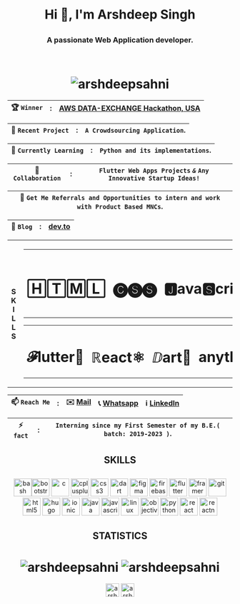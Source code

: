 # <h1 align="center">Hi 👋, I'm Arshdeep Singh </h1>
## <h3 align="center">A passionate Web Application developer.</h3><br><h1 align="center"> <img src="https://komarev.com/ghpvc/?username=arshdeepsahni" alt="arshdeepsahni" /> </h1>

|🏆 **`Winner`**| : |**[AWS DATA-EXCHANGE Hackathon, USA](https://devpost.com/software/qwe-8a2wtn)**|
|---|---|---|

|🔭 **`Recent Project`**| : |**`A Crowdsourcing Application`.**|
|---|---|---|

|🌱 **`Currently Learning`**| : |**`Python and its implementations`.**|
|---|---|---|

|👯 **`Collaboration`**| : |**`Flutter Web Apps Projects` _`&`_ `Any Innovative Startup Ideas!`**|
|---|---|---|

|🤝 **`Get Me Referrals and Opportunities to intern and work with Product Based MNCs`.**|
|---|

|📝 **`Blog`**| : |**[dev.to](https://dev.to/arshdeepsahni)**|
|---|---|---|

<table>
  <tr>
    <th>S<br>K<br>I<br>L<br>L<br>S</th>
    <th><table><th><h1>🄷🅃🄼🄻</h1></th><th><h1>🅒🅢🅢</h1></th><th><h1>🅹ava🆂cript</h1></th><th><h1>🅒✚✚</h1></th><th><h1>𝒫ython🐍</h1></th><th><h1>🅹🆂🅧</h1></th></table><table><th><h1>𝓕lutter📱</h1></th><th><h1>ℝeact⚛︎</h1></th><th><h1>ⅅart🧿</h1></th><th><h1>anything related to Tech...</h1></th></table></h1></th>
  </tr>
</table>

|📫 **`Reach Me`**| : |**✉️ [Mail](arsh22sahni@gmail.com)**|**📞 [Whatsapp](https://wa.me/9872453423)**|**ℹ️ [LinkedIn](https://www.linkedin.com/in/arshdeep-singh-418a9b194/)**|
|---|---|---|---|---|

|⚡ **`fact`**| : |**`Interning since my First Semester of my B.E.( batch: 2019-2023 )`.**|
|---|---|---|
### <h2 align="center">SKILLS<h2>
<!-- BLOG-POST-LIST:START -->
<!-- BLOG-POST-LIST:END -->

<p align="center"><img src="https://www.vectorlogo.zone/logos/gnu_bash/gnu_bash-icon.svg" alt="bash" width="40" height="40"/><img src="https://devicons.github.io/devicon/devicon.git/icons/bootstrap/bootstrap-plain.svg" alt="bootstrap" width="40" height="40"/> <img src="https://devicons.github.io/devicon/devicon.git/icons/c/c-original.svg" alt="c" width="40" height="40"/> <img src="https://devicons.github.io/devicon/devicon.git/icons/cplusplus/cplusplus-original.svg" alt="cplusplus" width="40" height="40"/> <img src="https://devicons.github.io/devicon/devicon.git/icons/css3/css3-original-wordmark.svg" alt="css3" width="40" height="40"/> <img src="https://www.vectorlogo.zone/logos/dartlang/dartlang-icon.svg" alt="dart" width="40" height="40"/> <img src="https://www.vectorlogo.zone/logos/figma/figma-icon.svg" alt="figma" width="40" height="40"/> <img src="https://www.vectorlogo.zone/logos/firebase/firebase-icon.svg" alt="firebase" width="40" height="40"/> <img src="https://www.vectorlogo.zone/logos/flutterio/flutterio-icon.svg" alt="flutter" width="40" height="40"/> <img src="https://www.vectorlogo.zone/logos/framer/framer-icon.svg" alt="framer" width="40" height="40"/> <img src="https://www.vectorlogo.zone/logos/git-scm/git-scm-icon.svg" alt="git" width="40" height="40"/> <img src="https://devicons.github.io/devicon/devicon.git/icons/html5/html5-original-wordmark.svg" alt="html5" width="40" height="40"/> <img src="https://api.iconify.design/logos-hugo.svg" alt="hugo" width="40" height="40"/> <img src="https://upload.wikimedia.org/wikipedia/commons/d/d1/Ionic_Logo.svg" alt="ionic" width="40" height="40"/> <img src="https://devicons.github.io/devicon/devicon.git/icons/java/java-original-wordmark.svg" alt="java" width="40" height="40"/> <img src="https://devicons.github.io/devicon/devicon.git/icons/javascript/javascript-original.svg" alt="javascript" width="40" height="40"/> <img src="https://devicons.github.io/devicon/devicon.git/icons/linux/linux-original.svg" alt="linux" width="40" height="40"/> <img src="https://www.vectorlogo.zone/logos/apple_objectivec/apple_objectivec-icon.svg" alt="objectivec" width="40" height="40"/> <img src="https://devicons.github.io/devicon/devicon.git/icons/python/python-original.svg" alt="python" width="40" height="40"/> <img src="https://devicons.github.io/devicon/devicon.git/icons/react/react-original-wordmark.svg" alt="react" width="40" height="40"/> <img src="https://reactnative.dev/img/header_logo.svg" alt="reactnative" width="40" height="40"/></p>

### <h2 align="center">STATISTICS<h2>
<h1 align="center"><img align="center" src="https://github-readme-stats.vercel.app/api/top-langs/?username=arshdeepsahni&layout=compact&hide=html" alt="arshdeepsahni" />&nbsp;<img align="center" src="https://github-readme-stats.vercel.app/api?username=arshdeepsahni&show_icons=true" alt="arshdeepsahni" /></h1>

<p align="center">
<a href="https://dev.to/arshdeepsahni" target="blank"><img align="center" src="https://cdn.jsdelivr.net/npm/simple-icons@3.0.1/icons/dev-dot-to.svg" alt="arshdeepsahni" height="30" width="30" /></a>
<a href="https://linkedin.com/in/arshdeep-singh-418a9b194" target="blank"><img align="center" src="https://cdn.jsdelivr.net/npm/simple-icons@3.0.1/icons/linkedin.svg" alt="arshdeep-singh-418a9b194" height="30" width="30" /></a>
</p>

